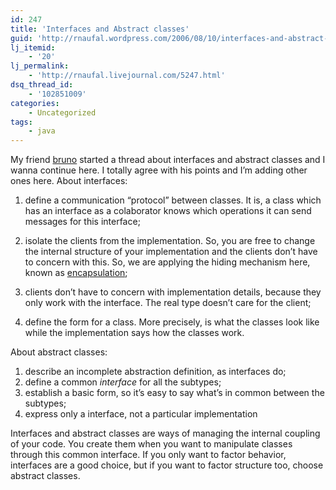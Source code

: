```yaml
---
id: 247
title: 'Interfaces and Abstract classes'
guid: 'http://rnaufal.wordpress.com/2006/08/10/interfaces-and-abstract-classes/'
lj_itemid:
    - '20'
lj_permalink:
    - 'http://rnaufal.livejournal.com/5247.html'
dsq_thread_id:
    - '102851009'
categories:
    - Uncategorized
tags:
    - java
---
```


My friend [bruno](http://bpfurtado.livejournal.com/23707.html) started a thread about interfaces and abstract classes and I wanna continue here. I totally agree with his points and I’m adding other ones here. About interfaces:

1. define a communication “protocol” between classes.
 It is, a class which has an interface as a colaborator knows which operations it can send messages for this interface;

3. isolate the clients from the implementation.
 So, you are free to change the internal structure of your implementation and the clients don’t have to concern with this. So, we are applying the hiding mechanism here, known as [encapsulation](http://en.wikipedia.org/wiki/Implementation_Hiding);

5. clients don’t have to concern with implementation details, because they only work with the interface. The real type doesn’t care for the client;
6. define the form for a class. More precisely, is what the classes look like while the implementation says how the classes work.

About abstract classes:

1. describe an incomplete abstraction definition, as interfaces do;
2. define a common *interface* for all the subtypes;
3. establish a basic form, so it’s easy to say what’s in common between the subtypes;
4. express only a interface, not a particular implementation

Interfaces and abstract classes are ways of managing the internal coupling of your code. You create them when you want to manipulate classes through this common interface. If you only want to factor behavior, interfaces are a good choice, but if you want to factor structure too, choose abstract classes.
